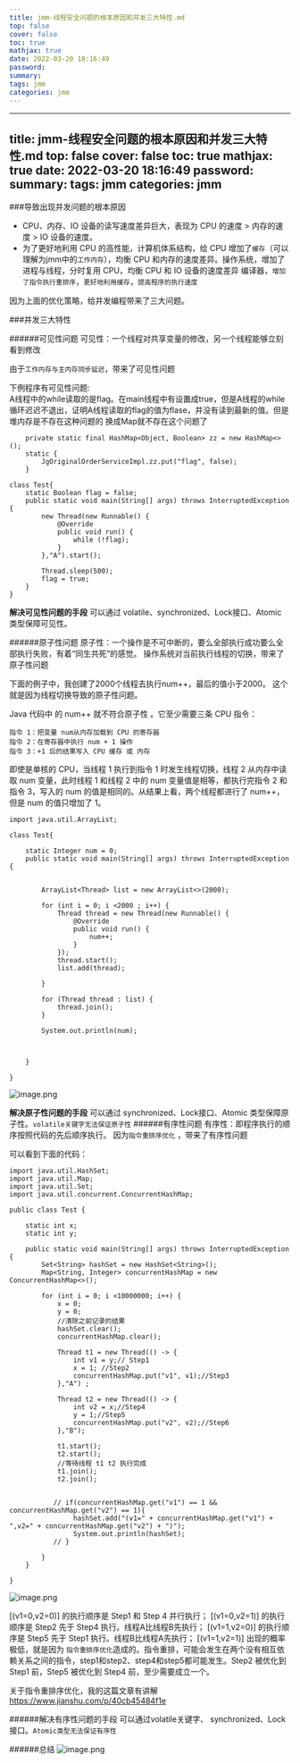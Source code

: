 ```yaml
---
title: jmm-线程安全问题的根本原因和并发三大特性.md
top: false
cover: false
toc: true
mathjax: true
date: 2022-03-20 18:16:49
password:
summary:
tags: jmm
categories: jmm
---
```

---
title: jmm-线程安全问题的根本原因和并发三大特性.md
top: false
cover: false
toc: true
mathjax: true
date: 2022-03-20 18:16:49
password:
summary:
tags: jmm
categories: jmm
---
###导致出现并发问题的根本原因
- CPU、内存、IO 设备的读写速度差异巨大，表现为 CPU 的速度 > 内存的速度 > IO 设备的速度。
- 为了更好地利用 CPU 的高性能，计算机体系结构，给 CPU 增加了`缓存`（可以理解为jmm中的`工作内存`），均衡 CPU 和内存的速度差异。操作系统，增加了进程与线程，分时复用 CPU，均衡 CPU 和 IO 设备的速度差异
编译器，`增加了指令执行重排序`，`更好地利用缓存`，`提高程序的执行速度`

因为上面的优化策略，给并发编程带来了三大问题。


###并发三大特性

######可见性问题
可见性：一个线程对共享变量的修改，另一个线程能够立刻看到修改

由于`工作内存与主内存同步延迟`，带来了可见性问题


下例程序有可见性问题:  
A线程中的while读取的是flag。在main线程中有设置成true，但是A线程的while 循环迟迟不退出，证明A线程读取的flag的值为flase，并没有读到最新的值。但是堆内存是不存在这种问题的 换成Map就不存在这个问题了
~~~
    private static final HashMap<Object, Boolean> zz = new HashMap<>();
    static {
        JgOriginalOrderServiceImpl.zz.put("flag", false);
    }
~~~

~~~
class Test{
    static Boolean flag = false;
    public static void main(String[] args) throws InterruptedException {
        new Thread(new Runnable() {
            @Override
            public void run() {
                while (!flag);
            }
        },"A").start();

        Thread.sleep(500);
        flag = true;
    }
}
~~~
**解决可见性问题的手段**
可以通过 volatile、synchronized、Lock接口、Atomic 类型保障可见性。

######原子性问题
原子性：一个操作是不可中断的，要么全部执行成功要么全部执行失败，有着“同生共死”的感觉。
操作系统对当前执行线程的切换，带来了原子性问题

下面的例子中，我创建了2000个线程去执行num++，最后的值小于2000。
这个就是因为线程切换导致的原子性问题。

Java 代码中 的 num++ 就不符合原子性 。它至少需要三条 CPU 指令：
~~~
指令 1：把变量 num从内存加载到 CPU 的寄存器
指令 2：在寄存器中执行 num + 1 操作
指令 3：+1 后的结果写入 CPU 缓存 或 内存
~~~
即使是单核的 CPU，当线程 1 执行到指令 1 时发生线程切换，线程 2 从内存中读取 num 变量，此时线程 1 和线程 2 中的 num 变量值是相等，都执行完指令 2 和指令 3，写入的 num 的值是相同的。从结果上看，两个线程都进行了 num++，但是 num 的值只增加了 1。

~~~
import java.util.ArrayList;

class Test{

    static Integer num = 0;
    public static void main(String[] args) throws InterruptedException {


        ArrayList<Thread> list = new ArrayList<>(2000);

        for (int i = 0; i <2000 ; i++) {
            Thread thread = new Thread(new Runnable() {
                @Override
                public void run() {
                    num++;
                }
            });
            thread.start();
            list.add(thread);

        }

        for (Thread thread : list) {
            thread.join();
        }

        System.out.println(num);



    }

}
~~~

![image.png](https://upload-images.jianshu.io/upload_images/13965490-3927148d79dfdc88.png?imageMogr2/auto-orient/strip%7CimageView2/2/w/1240)

**解决原子性问题的手段**
可以通过 synchronized、Lock接口、Atomic 类型保障原子性。`volatile关键字无法保证原子性`
######有序性问题
有序性：即程序执行的顺序按照代码的先后顺序执行。
因为`指令重排序优化` ，带来了有序性问题

可以看到下面的代码：
~~~
import java.util.HashSet;
import java.util.Map;
import java.util.Set;
import java.util.concurrent.ConcurrentHashMap;

public class Test {

    static int x;
    static int y;

    public static void main(String[] args) throws InterruptedException {
        Set<String> hashSet = new HashSet<String>();
        Map<String, Integer> concurrentHashMap = new ConcurrentHashMap<>();

        for (int i = 0; i <10000000; i++) {
            x = 0;
            y = 0;
            //清除之前记录的结果
            hashSet.clear();
            concurrentHashMap.clear();

            Thread t1 = new Thread(() -> {
                int v1 = y;// Step1
                x = 1; //Step2
                concurrentHashMap.put("v1", v1);//Step3
            },"A") ;

            Thread t2 = new Thread(() -> {
                int v2 = x;//Step4
                y = 1;//Step5
                concurrentHashMap.put("v2", v2);//Step6
            },"B");

            t1.start();
            t2.start();
            //等待线程 t1 t2 执行完成
            t1.join();
            t2.join();


           // if(concurrentHashMap.get("v1") == 1 && concurrentHashMap.get("v2") == 1){
                hashSet.add("(v1=" + concurrentHashMap.get("v1") + ",v2=" + concurrentHashMap.get("v2") + ")");
                System.out.println(hashSet);
           // }

        }
    }

}
~~~
![image.png](https://upload-images.jianshu.io/upload_images/13965490-118167e84125cf0c.png?imageMogr2/auto-orient/strip%7CimageView2/2/w/1240)

[(v1=0,v2=0)]  的执行顺序是 Step1 和 Step 4 并行执行；
[(v1=0,v2=1)] 的执行顺序是 Step2 先于 Step4 执行。线程A比线程B先执行；
[(v1=1,v2=0)] 的执行顺序是 Step5 先于 Step1 执行。线程B比线程A先执行；
[(v1=1,v2=1)] 出现的概率极低，就是因为 `指令重排序优化`造成的。指令重排，可能会发生在两个没有相互依赖关系之间的指令，step1和step2、step4和step5都可能发生。Step2 被优化到 Step1 前，Step5 被优化到 Step4 前，至少需要成立一个。

关于指令重排序优化，我的这篇文章有讲解
https://www.jianshu.com/p/40cb45484f1e

######解决有序性问题的手段
可以通过volatile关键字、 synchronized、Lock接口。`Atomic类型无法保证有序性 `

######总结
![image.png](https://upload-images.jianshu.io/upload_images/13965490-6f512bb9647230f6.png?imageMogr2/auto-orient/strip%7CimageView2/2/w/1240)
